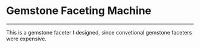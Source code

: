
# Gemstone Faceting Machine 
----------------------------

This is a gemstone faceter I designed, since convetional gemstone faceters were expensive.
